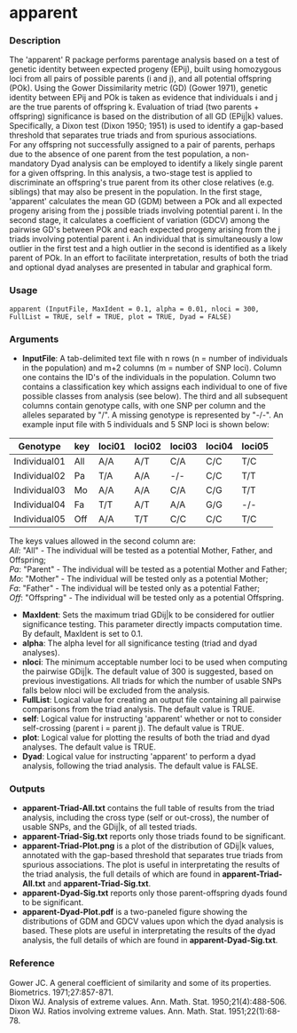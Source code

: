 # apparent

### Description
The 'apparent' R package performs parentage analysis based on a test of genetic identity between expected progeny (EPij), built using homozygous loci from all pairs of possible parents (i and j), and all potential offspring (POk). Using the Gower Dissimilarity metric (GD) (Gower 1971), genetic identity between EPij and POk is taken as evidence that individuals i and j are the true parents of offspring k.  Evaluation of triad (two parents + offspring) significance is based on the distribution of all GD (EPij|k) values. Specifically, a Dixon test (Dixon 1950; 1951) is used to identify a gap-based threshold that separates true triads and from spurious associations.  
For any offspring not successfully assigned to a pair of parents, perhaps due to the absence of one parent from the test population, a non-mandatory Dyad analysis can be employed to identify a likely single parent for a given offspring. In this analysis, a two-stage test is applied to discriminate an offspring's true parent from its other close relatives (e.g. siblings) that may also be present in the population. In the first stage, 'apparent' calculates the mean GD (GDM) between a POk and all expected progeny arising from the j possible triads involving potential parent i. In the second stage, it calculates a coefficient of variation (GDCV) among the pairwise GD's between POk and each expected progeny arising from the j triads involving potential parent i. An individual that is simultaneously a low outlier in the first test and a high outlier in the second is identified as a likely parent of POk. In an effort to facilitate interpretation, results of both the triad and optional dyad analyses are presented in tabular and graphical form.

### Usage
```
apparent (InputFile, MaxIdent = 0.1, alpha = 0.01, nloci = 300, FullList = TRUE, self = TRUE, plot = TRUE, Dyad = FALSE)
```

### Arguments
- **InputFile**: A tab-delimited text file with n rows (n = number of individuals in the population) and m+2 columns (m = number of SNP loci). Column one contains the ID's of the individuals in the population. Column two contains a classification key which assigns each individual to one of five possible classes from analysis (see below). The third and all subsequent columns contain genotype calls, with one SNP per column and the alleles separated by "/". A missing genotype is represented by "-/-".  An example input file with 5 individuals and 5 SNP loci is shown below:  

|Genotype|key|loci01|loci02|loci03|loci04|loci05|
|---|---|---|---|---|---|---|
|Individual01|All|A/A|A/T|C/A|C/C|T/C|
|Individual02|Pa|T/A|A/A|-/-|C/C|T/T|
|Individual03|Mo|A/A|A/A|C/A|C/G|T/T|
|Individual04|Fa|T/T|A/T|A/A|G/G|-/-|
|Individual05|Off|A/A|T/T|C/C|C/C|T/C|

The keys values allowed in the second column are:  
*All*: "All" - The individual will be tested as a potential Mother, Father, and Offspring;  
*Pa*: "Parent" - The individual will be tested as a potential Mother and Father;  
*Mo*: "Mother" - The individual will be tested only as a potential Mother;  
*Fa*: "Father" - The individual will be tested only as a potential Father;  
*Off*: "Offspring" - The individual will be tested only as a potential Offspring.  

- **MaxIdent**: Sets the maximum triad GDij|k to be considered for outlier significance testing. This parameter directly impacts computation time. By default, MaxIdent is set to 0.1.  
- **alpha**: The alpha level for all significance testing (triad and dyad analyses).  
- **nloci**: The minimum acceptable number loci to be used when computing the pairwise GDij|k. The default value of 300 is suggested, based on previous investigations. All triads for which the number of usable SNPs falls below nloci will be excluded from the analysis.  
- **FullList**: Logical value for creating an output file containing all pairwise comparisons from the triad analysis. The default value is TRUE.  
- **self**: Logical value for instructing 'apparent' whether or not to consider self-crossing (parent i = parent j). The default value is TRUE.  
- **plot**: Logical value for plotting the results of both the triad and dyad analyses. The default value is TRUE.   
- **Dyad**: Logical value for instructing 'apparent' to perform a dyad analysis, following the triad analysis. The default value is FALSE.  

### Outputs
- **apparent-Triad-All.txt** contains the full table of results from the triad analysis, including the cross type (self or out-cross), the number of usable SNPs, and the GDij|k, of all tested triads.  
- **apparent-Triad-Sig.txt** reports only those triads found to be significant.  
- **apparent-Triad-Plot.png** is a plot of the distribution of GDij|k values, annotated with the gap-based threshold that separates true triads from spurious associations.  The plot is useful in interpretating the results of the triad analysis, the full details of which are found in **apparent-Triad-All.txt** and **apparent-Triad-Sig.txt**.  
- **apparent-Dyad-Sig.txt** reports only those parent-offspring dyads found to be significant.  
- **apparent-Dyad-Plot.pdf** is a two-paneled figure showing the distributions of GDM and GDCV values upon which the dyad analysis is based. These plots are useful in interpretating the results of the dyad analysis, the full details of which are found in **apparent-Dyad-Sig.txt**.

### Reference
Gower JC. A general coefficient of similarity and some of its properties. Biometrics. 1971;27:857-871.  
Dixon WJ. Analysis of extreme values. Ann. Math. Stat. 1950;21(4):488-506.  
Dixon WJ. Ratios involving extreme values. Ann. Math. Stat. 1951;22(1):68-78.


